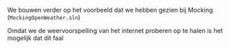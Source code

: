 We bouwen verder op het voorbeeld dat we hebben gezien bij Mocking (`MockingOpenWeather.sln`)

Omdat we de weervoorspelling van het internet proberen op te halen is het mogelijk dat dit faal